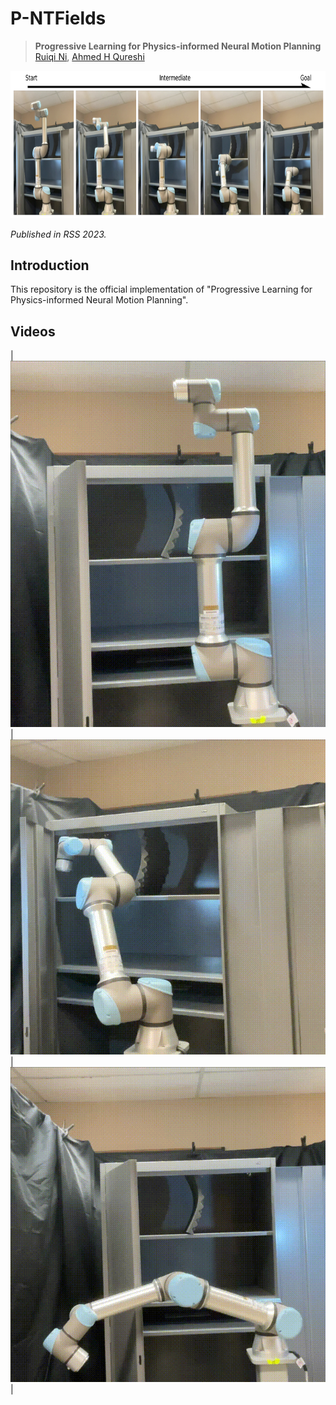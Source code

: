 # P-NTFields

>**Progressive Learning for Physics-informed Neural Motion Planning**
\
>[Ruiqi Ni](https://ruiqini.github.io/),
[Ahmed H Qureshi](https://qureshiahmed.github.io/)


<img src="fig/fig.png" width="778.1" height="235.7">


_Published in RSS 2023._

## Introduction

This repository is the official implementation of "Progressive Learning for Physics-informed Neural Motion Planning". 

## Videos

| ![](fig/real1.gif) | ![](fig/real2.gif) | ![](fig/real3.gif) |